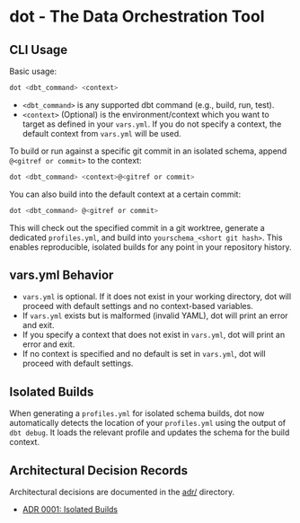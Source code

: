 # dot - The Data Orchestration Tool

## CLI Usage

Basic usage:

```sh
dot <dbt_command> <context>
```

- `<dbt_command>` is any supported dbt command (e.g., build, run, test).
- `<context>` (Optional) is the environment/context which you want to target as defined in your `vars.yml`. If you do not specify a context, the default context from `vars.yml` will be used.

To build or run against a specific git commit in an isolated schema, append `@<gitref or commit>` to the context:

```sh
dot <dbt_command> <context>@<gitref or commit>
```

You can also build into the default context at a certain commit:

```sh
dot <dbt_command> @<gitref or commit>
```

This will check out the specified commit in a git worktree, generate a dedicated `profiles.yml`, and build into `yourschema_<short git hash>`. This enables reproducible, isolated builds for any point in your repository history.

## vars.yml Behavior

- `vars.yml` is optional. If it does not exist in your working directory, dot will proceed with default settings and no context-based variables.
- If `vars.yml` exists but is malformed (invalid YAML), dot will print an error and exit.
- If you specify a context that does not exist in `vars.yml`, dot will print an error and exit.
- If no context is specified and no default is set in `vars.yml`, dot will proceed with default settings.

## Isolated Builds

When generating a `profiles.yml` for isolated schema builds, dot now automatically detects the location of your `profiles.yml` using the output of `dbt debug`. It loads the relevant profile and updates the schema for the build context.

## Architectural Decision Records

Architectural decisions are documented in the [adr/](adr/) directory.

- [ADR 0001: Isolated Builds](adr/0001-isolated-builds.md)

